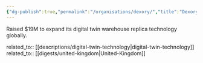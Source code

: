 ```yaml
---
{"dg-publish":true,"permalink":"/organisations/dexory/","title":"Dexory"}
---
```



Raised $19M to expand its digital twin warehouse replica technology globally.

related_to:: [[descriptions/digital-twin-technology\|digital-twin-technology]]
related_to:: [[digests/united-kingdom\|United-Kingdom]]
